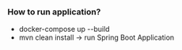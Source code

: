 ### How to run application?
- docker-compose up --build
- mvn clean install -> run Spring Boot Application
